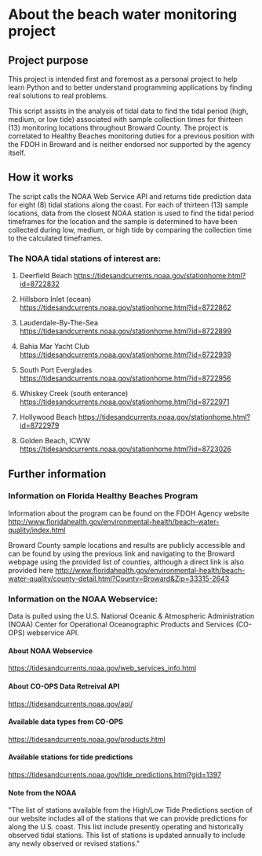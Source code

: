 # About the beach water monitoring project

## Project purpose 
This project is intended first and foremost as a personal project to help learn Python 
and to better understand programming applications by finding real solutions to real problems.

This script assists in the analysis of tidal data to find the tidal period (high, medium, or low tide) 
associated with sample collection times for thirteen (13) monitoring locations throughout Broward County. 
The project is correlated to Healthy Beaches monitoring duties for a previous position with the FDOH in Broward 
and is neither endorsed nor supported by the agency itself.

## How it works
The script calls the NOAA Web Service API and returns tide prediction data for eight (8) tidal stations along 
the coast. For each of thirteen (13) sample locations, data from the closest NOAA station is used to find
the tidal period timeframes for the location and the sample is determined to have been collected during
low, medium, or high tide by comparing the collection time to the calculated timeframes.

### The NOAA tidal stations of interest are:

1) Deerfield Beach
https://tidesandcurrents.noaa.gov/stationhome.html?id=8722832

2) Hillsboro Inlet (ocean)
https://tidesandcurrents.noaa.gov/stationhome.html?id=8722862

3) Lauderdale-By-The-Sea
https://tidesandcurrents.noaa.gov/stationhome.html?id=8722899

4) Bahia Mar Yacht Club
https://tidesandcurrents.noaa.gov/stationhome.html?id=8722939

5) South Port Everglades
https://tidesandcurrents.noaa.gov/stationhome.html?id=8722956

6) Whiskey Creek (south enterance)
https://tidesandcurrents.noaa.gov/stationhome.html?id=8722971

7) Hollywood Beach
https://tidesandcurrents.noaa.gov/stationhome.html?id=8722979

8) Golden Beach, ICWW
https://tidesandcurrents.noaa.gov/stationhome.html?id=8723026

## Further information

### Information on Florida Healthy Beaches Program
Information about the program can be found on the FDOH Agency website
http://www.floridahealth.gov/environmental-health/beach-water-quality/index.html

Broward County sample locations and results are publicly accessible and can be found by using the previous link and 
navigating to the Broward webpage using the provided list of counties, although a direct link is also provided here
http://www.floridahealth.gov/environmental-health/beach-water-quality/county-detail.html?County=Broward&Zip=33315-2643

### Information on the NOAA Webservice:
Data is pulled using the U.S. National Oceanic & Atmospheric Administration (NOAA) Center for Operational 
Oceanographic Products and Services (CO-OPS) webservice API.

#### About NOAA Webservice
https://tidesandcurrents.noaa.gov/web_services_info.html

#### About CO-OPS Data Retreival API
https://tidesandcurrents.noaa.gov/api/

#### Available data types from CO-OPS
https://tidesandcurrents.noaa.gov/products.html

#### Available stations for tide predictions
https://tidesandcurrents.noaa.gov/tide_predictions.html?gid=1397

#### Note from the NOAA
"The list of stations available from the High/Low Tide Predictions section of our website includes all of the 
stations that we can provide predictions for along the U.S. coast. This list include presently operating and 
historically observed tidal stations. This list of stations is updated annually to include any newly observed 
or revised stations."
